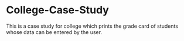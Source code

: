 # College-Case-Study
This is a case study for college which prints the grade card of students whose data can be entered by the user.
